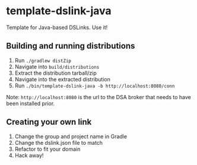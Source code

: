 # template-dslink-java

Template for Java-based DSLinks. Use it!

## Building and running distributions

1. Run `./gradlew distZip`
2. Navigate into `build/distributions`
3. Extract the distribution tarball/zip
4. Navigate into the extracted distribution
5. Run `./bin/template-dslink-java -b http://localhost:8080/conn`

Note: `http://localhost:8080` is the url to the DSA broker that needs to have been installed prior.

## Creating your own link

1. Change the group and project name in Gradle
2. Change the dslink.json file to match
3. Refactor to fit your domain
4. Hack away!
